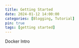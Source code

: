 ```yaml
---
title: Getting Started
date: 2024-01-12 14:00:00
categories: [Blogging, Tutorial]
pin: true
tags: [getting started]
---
```


Docker Intro